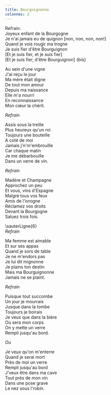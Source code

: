 ```yaml
---
title: Bourguignonne
colonnes: 2
---
```


Refrain:  
Joyeux enfant de la Bourgogne  
Je n'ai jamais eu de quignon [non, non, non, non!]  
Quand je vois rougir ma trogne  
Je suis fier d'être Bourguignon  
[Et je suis fier, et je suis fier]  
[Et je suis fier, d'être Bourguignon] {bis}

Au sein d'une vigne  
J'ai reçu le jour  
Ma mère était digne  
De tout mon amour  
Depuis ma naissance  
Elle m'a nourri  
En reconnaissance  
Mon cœur la chérit.

*Refrain*

Assis sous la treille  
Plus heureux qu'un roi  
Toujours une bouteille  
A coté de moi  
Jamais j'n'm'embrouille  
Car chaque matin  
Je me débarbouille  
Dans un verre de  vin.

*Refrain*

Madère et Champagne  
Approchez un peu  
Et vous, vins d'Espagne  
Malgré tous vos feux  
Amis de l'ivrogne  
Réclamez vos droits  
Devant la Bourgogne  
Saluez trois fois.

\sauterLigne{6}  
*Refrain*

Ma femme est aimable  
Et sur ses appas  
Quand je sors de table  
Je ne m'endors pas  
Je lui dit mignonne  
Je plains ton destin  
Mais ma Bourguignonne  
Jamais ne se plaint.

*Refrain*

Puisque tout succombe  
Un jour je mourrais  
Jusque dans la tombe  
Toujours je boirais  
Je veux que dans la bière  
Où sera mon corps  
On y mette un verre  
Rempli jusqu'au bord.

*Ou*

Je veux qu'on m'enterre  
Quand je serai mort  
Près de moi un verre  
Rempli jusqu'au bord  
J'veux être dans ma cave  
Tout près de mon vin  
Dans une pose grave  
Le nez sous l'robin.